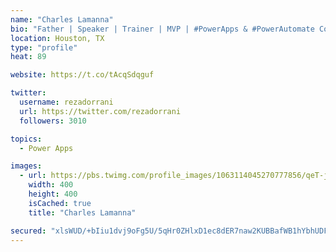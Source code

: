 ```yaml
---
name: "Charles Lamanna"
bio: "Father | Speaker | Trainer | MVP | #PowerApps & #PowerAutomate Community Super User | YouTuber Right-pointing triangle http://youtube.com/c/rezadorrani | Learn - Share - Clockwise rightwards and leftwards open circle arrows"
location: Houston, TX
type: "profile"
heat: 89

website: https://t.co/tAcqSdqguf

twitter:
  username: rezadorrani
  url: https://twitter.com/rezadorrani
  followers: 3010

topics:
  - Power Apps

images:
  - url: https://pbs.twimg.com/profile_images/1063114045270777856/qeT-jpWr_400x400.jpg
    width: 400
    height: 400
    isCached: true
    title: "Charles Lamanna"

secured: "xlsWUD/+bIiu1dvj9oFg5U/5qHr0ZHlxD1ec8dER7naw2KUBBafWB1hYbhUDFDYHq4ln6/Iij+e6iFzXgz0RtU+6COICV8y1Hgt1L/FHJ+gvqCRW6+atQJBq0rN9VvFKS5okZQrwsfXOzsU00XRMkfjreuKbgVa50jyzRDDh8agw50hXABNQTftiF08lsmjywejUAopyQ3KUKZPlHIzMsV9VU5bLYzKH659kUmWPmdRKdg6QT3388fPm9Tmd4IPdQtShwzYPaZYnAgVljAViSQrQUwKZP8zaL+5mXYlRPp5+TxFz8SdoVCwWL5oWTsI66Uc7t8YMdDbnKowJnpI5rIRTRwncw/UYWslWBm9AnOKBgjgCqKB0K/F4+JNSab5O77Pk0sSTSJnpShG+7r9nsk6sVPhptkey7YtSmn/eCG0=;LoA9+nJZhFtsBZ6XkRBsug=="
---
```


